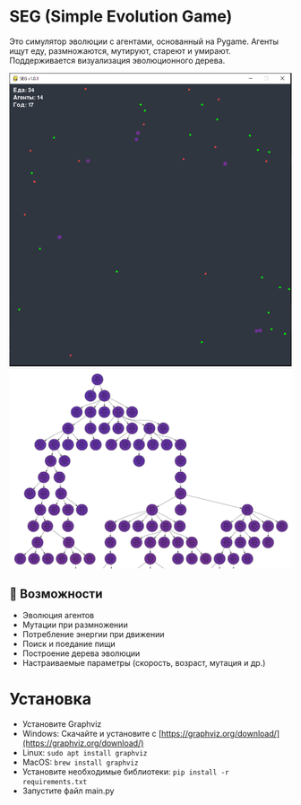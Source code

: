# SEG (Simple Evolution Game)

Это симулятор эволюции с агентами, основанный на Pygame. Агенты ищут еду, размножаются, мутируют, стареют и умирают. Поддерживается визуализация эволюционного дерева.

![Игра](SEG/resources/screenshot/game.png)
![Древо](SEG/resources/screenshot/tree.png)

## 🧬 Возможности

- Эволюция агентов
- Мутации при размножении
- Потребление энергии при движении
- Поиск и поедание пищи
- Построение дерева эволюции 
- Настраиваемые параметры (скорость, возраст, мутация и др.)

##

# Установка
- Установите Graphviz
- Windows:
Скачайте и установите с [https://graphviz.org/download/](https://graphviz.org/download/)
- Linux:  ```sudo apt install graphviz```
- MacOS: ```brew install graphviz```
- Установите необходимые библиотеки: ```pip install -r requirements.txt```
- Запустите файл main.py

